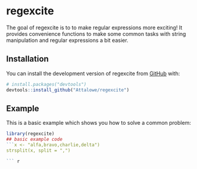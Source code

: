 
<!-- README.md is generated from README.Rmd. Please edit that file -->

# regexcite

<!-- badges: start -->
<!-- badges: end -->

The goal of regexcite is to to make regular expressions more exciting!
It provides convenience functions to make some common tasks with string
manipulation and regular expressions a bit easier.

## Installation

You can install the development version of regexcite from
[GitHub](https://github.com/) with:

``` r
# install.packages("devtools")
devtools::install_github("Attalowe/regexcite")
```

## Example

This is a basic example which shows you how to solve a common problem:

``` r
library(regexcite)
## basic example code
```x <- "alfa,bravo,charlie,delta")
strsplit(x, split = ",")

``` r

